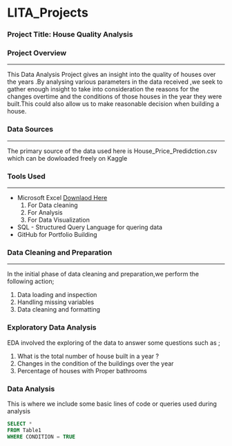 # LITA_Projects

### Project Title: House Quality Analysis

### Project Overview
---
This Data Analysis Project gives an insight into the quality of houses over the years .By analysing various parameters in the data received ,we seek to gather enough insight to take into consideration the reasons for the changes overtime and the conditions of those houses in the year they were built.This could also allow us to make reasonable decision when building a house.

### Data Sources
---
The primary source of the data used here is House_Price_Predidction.csv which can be dowloaded freely on Kaggle

### Tools Used
---
- Microsoft Excel [Downlaod Here](https://www.microsoft.com)
   1. For Data cleaning
   2. For Analysis
   3. For Data Visualization 
- SQL - Structured Query Language for quering data 
- GitHub for Portfolio Building

### Data Cleaning and Preparation
---
In the initial phase of data cleaning and preparation,we perform the following action;
1. Data loading and inspection
2. Handling missing variables
3. Data cleaning and formatting

### Exploratory Data Analysis
EDA involved the exploring of the data to answer some questions such as ;
1. What is the total number of house built in a year ?
2. Changes in the condition of the buildings over the year 
3. Percentage of houses with Proper bathrooms

### Data Analysis
This is where we include some basic lines of code or queries used during analysis
  ``` SQL
SELECT *
FROM Table1
WHERE CONDITION = TRUE

